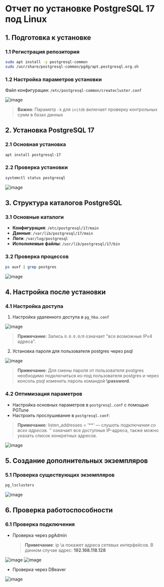 # Отчет по установке PostgreSQL 17 под Linux

## 1. Подготовка к установке

### 1.1 Регистрация репозитория
```bash
sudo apt install -y postgresql-common
sudo /usr/share/postgresql-common/pgdg/apt.postgresql.org.sh
```

<!--
![Регистрация репозитория](screenshots/01_repo_registration.png)
-->

### 1.2 Настройка параметров установки
Файл конфигурации: `/etc/postgresql-common/createcluster.conf`

![image](https://github.com/user-attachments/assets/227edc43-e4c5-4a1e-9fcb-c3bed9720346)


> **Важно**: Параметр `-k` для `initdb` включает проверку контрольных сумм в базах данных





## 2. Установка PostgreSQL 17

### 2.1 Основная установка
```bash
apt install postgresql-17
```

### 2.2 Проверка установки
```bash
systemctl status postgresql
```


![image](https://github.com/user-attachments/assets/a28dc9a3-ad1c-4b37-a787-5056f551b576)


## 3. Структура каталогов PostgreSQL

### 3.1 Основные каталоги
- **Конфигурация**: `/etc/postgresql/17/main`
- **Данные**: `/var/lib/postgresql/17/main`
- **Логи**: `/var/log/postgresql`
- **Исполняемые файлы**: `/usr/lib/postgresql/17/bin`

### 3.2 Проверка процессов 
```bash
ps auxf | grep postgres
```

![image](https://github.com/user-attachments/assets/fd3b93b6-5e9a-435e-972c-d0def19d92f5)



## 4. Настройка после установки

### 4.1 Настройка доступа
1. Настройка удаленного доступа в `pg_hba.conf`


![image](https://github.com/user-attachments/assets/5a8e9c4f-9529-4c20-845a-308f6d4bf811)

> **Примечание**: Запись `0.0.0.0/0` означает "все возможные IPv4 адреса".
 
2. Установка пароля для пользователя postgres через psql

![image](https://github.com/user-attachments/assets/0e3d4c42-c486-4dd6-a10b-a228a9fc7ce6)


> **Примечание**: Для смены пароля от пользователя postgres необходимо подключиться из-под пользователя postgres и через консоль psql изменить пароль командой **\password**.

### 4.2 Оптимизация параметров
- Настройка основных параметров в `postgresql.conf` с помощью PGTune
- Настроить прослушивание в `postgresql.conf`: 

> **Примечание**: listen_addresses = '***' — cлушать подключения со всех адресов. '*' означает все доступные IP-адреса, также можно указать список конкретных адресов.


![image](https://github.com/user-attachments/assets/26469069-4edd-4616-8ea8-222110bec063)


## 5. Создание дополнительных экземпляров

### 5.1 Проверка существующих экземпляров
```bash
pg_lsclusters
```

![image](https://github.com/user-attachments/assets/2723a9d3-900f-48f6-bdd4-f398653eb964)




## 6. Проверка работоспособности

### 6.1 Проверка подключения
- Проверка через pgAdmin

  > **Примечание**: ip \a покажет адреса сетевых интерфейсов. В данном случае адрес: **192.168.118.128**


![image](https://github.com/user-attachments/assets/36c1bcae-e675-4e6f-9cb1-a80e0e107b42)
![image](https://github.com/user-attachments/assets/f25ff8bf-a967-4816-867b-2129abfc5b87)


- Проверка через DBeaver


![image](https://github.com/user-attachments/assets/b34455ec-fd84-4d8f-9e32-6c69ff2cfe87)


